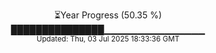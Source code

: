 <p align="center">
⏳Year Progress (50.35 %) <br>
███████████████▁▁▁▁▁▁▁▁▁▁▁▁▁▁▁ <br>
<sub>Updated: Thu, 03 Jul 2025 18:33:36 GMT</sub>
</p>

